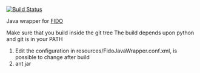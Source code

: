 
[![Build Status](https://travis-ci.org/DanishDataArchive/FidoJavaWrapper.png?branch=master)](https://travis-ci.org/DanishDataArchive/FidoJavaWrapper)

Java wrapper for [FIDO](https://github.com/openplanets/fido)

Make sure that you build inside the git tree
The build depends upon python and git is in your PATH

1. Edit the configuration in resources/FidoJavaWrapper.conf.xml, is possible to change after build
2. ant jar
